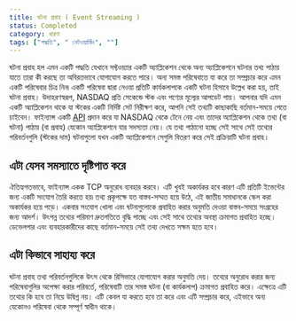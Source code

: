 ```yaml
---
title: ঘটনা প্রবাহ ( Event Streaming )
status: Completed
category: ধারণা
tags: ["পদ্ধতি", " নেটওয়ার্কিং", ""]
---
```


ঘটনা প্রবাহ হল এমন একটি পদ্ধতি যেখানে সফ্টওয়্যার একটি অ্যাপ্লিকেশন থেকে অন্য অ্যাপ্লিকেশনে ঘটনার তথ্য পাঠায় যাতে তারা কী করছে তা অবিরতভাবে যোগাযোগ করতে পারে।
অন্য সমস্ত পরিষেবাতে যা করে তা সম্প্রচার করে এমন একটি পরিষেবার চিত্র নিন৷
একটি পরিষেবা দ্বারা নেওয়া প্রতিটি কার্যকলাপকে একটি ঘটনা হিসাবে উল্লেখ করা হয়, তাই ঘটনা প্রবাহ।
উদাহরণস্বরূপ, NASDAQ প্রতি সেকেন্ডে স্টক এবং পণ্যের মূল্যের আপডেট পায়।
আপনার যদি এমন একটি অ্যাপ্লিকেশন থাকে যা স্টকের একটি নির্দিষ্ট সেট নিরীক্ষণ করে, আপনি সেই তথ্যটি কাছাকাছি বর্তমান-সময়ে পেতে চাইবেন।
ফাইন্যান্স একটি [API](/bn/application-programming-interface/) প্রদান করে যা NASDAQ থেকে টেনে নেয় এবং তাদের অ্যাপ্লিকেশন থেকে তথ্য (বা ঘটনা) পাঠায় (বা প্রবাহ) যেকোন অ্যাপ্লিকেশনে যার সদস্যতা নেয়।
যে তথ্য পাঠানো হচ্ছে সেই সাথে সেই তথ্যের পরিবর্তনগুলি (স্টকের দাম) ঘটনাগুলো যখন একটি অ্যাপ্লিকেশনে সেগুলি বিতরণ করে সেই প্রক্রিয়াটি ঘটনা প্রবাহ।

## এটা যেসব সমস্যাতে দৃষ্টিপাত করে

ঐতিহ্যগতভাবে, ফাইন্যান্স একক TCP অনুরোধ ব্যবহার করবে।
এটি খুবই অকার্যকর হবে কারণ এটি প্রতিটি ইভেন্টের জন্য একটি সংযোগ তৈরি করতে হয়৷
তথ্য প্রকৃপক্ষে যত বাস্তব-সম্মত হয়ে উঠে, এই জাতীয় সমাধানকে স্কেল করা অকার্যকর হয়ে পড়ে।
একবার সংযোগ খোলা এবং ঘটনাগুলোকে প্রবাহিত করার অনুমতি দেওয়া বাস্তব-সময়ে সংগ্রহের জন্য আদর্শ।
উৎপন্ন তথ্যের পরিমাণ দ্রুতগতিতে বৃদ্ধি পাচ্ছে এবং সেই সাথে তথ্যের অবস্থা ক্রমাগত প্রবাহিত হচ্ছে। ডেভেলপার এবং ব্যবহারকারীদের কাছে বর্তমান-সময়ে সেই তথ্য দেখতে সক্ষম হতে হবে।

## এটা কিভাবে সাহায্য করে

ঘটনা প্রবাহ তথ্য পরিবর্তনগুলিকে উৎস থেকে রিসিভারে যোগাযোগ করার অনুমতি দেয়।
তথ্যের অনুরোধ করার জন্য পরিষেবাগুলির অপেক্ষা করার পরিবর্তে, পরিষেবাটি তার সমস্ত ঘটনা (বা কার্যকলাপ) ক্রমাগত প্রবাহিত করে।
এক্ষেত্রে এটি তথ্যের কি হবে তা নিয়ে উদ্বিগ্ন নয়।
এটি কেবল যা করতে হবে তা করে এবং এটি সম্প্রচার করে, এইভাবে অন্য যেকোনও পরিষেবা থেকে সম্পূর্ণ স্বাধীন থাকে।
